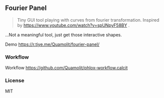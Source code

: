 
Fourier Panel
----

> Tiny GUI tool playing with curves from fourier transformation.
> Inspired by https://www.youtube.com/watch?v=spUNpyF58BY .

...Not a meaningful tool, just get those interactive shapes.

Demo https://r.tiye.me/Quamolit/fourier-panel/

### Workflow

Workflow https://github.com/Quamolit/phlox-workflow.calcit

### License

MIT
